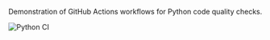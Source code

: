 Demonstration of GitHub Actions workflows for Python code quality checks.

![Python CI](https://github.com/guyKz/MyWorkFlow/workflows/Python%20CI/badge.svg)

